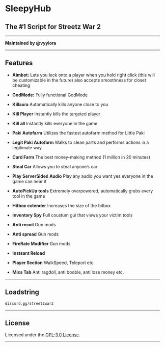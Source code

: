# SleepyHub

## The #1 Script for Streetz War 2

---

**Maintained by @vyylora** 

---

## Features

- **Aimbot:** Lets you lock onto a player when you hold right click (this will be customizable in the future) also accepts smoothness for closet cheating
- **GodMode:** Fully functional GodMode
- **Killaura** Automatically kills anyone close to you
- **Kill Player** Instantly kills the targeted player
- **Kill all** Instantly kills everyone in the game
- **Paki Autofarm** Utilizes the fastest autofarm method for Little Paki
- **Legit Paki Autofarm** Walks to clean parts and performs actions in a legitimate way
- **Card Farm** The best money-making method (1 million in 20 minutes)
- **Steal Car** Allows you to steal anyone’s car
- **Play ServerSided Audio** Play any audio you want yes everyone in the game can hear it

- **AutoPickUp tools** Extremely overpowered, automatically grabs every tool in the game
- **Hitbox extender** Increases the size of the hitbox
- **Inventory Spy** Full coustum gui that views your victim tools
- **Anti recoil** Gun mods
- **Anti spread** Gun mods
- **FireRate Modifier** Gun mods
- **Instsant Reload**

- **Player Section** WalkSpeed, Teleport etc.
- **Mics Tab** Anti ragdoll, anti booble, anti lose money etc.

---

## Loadstring

 `discord.gg/streetzwar2`

---
## License

Licensed under the [GPL-3.0 License](LICENSE).

---

